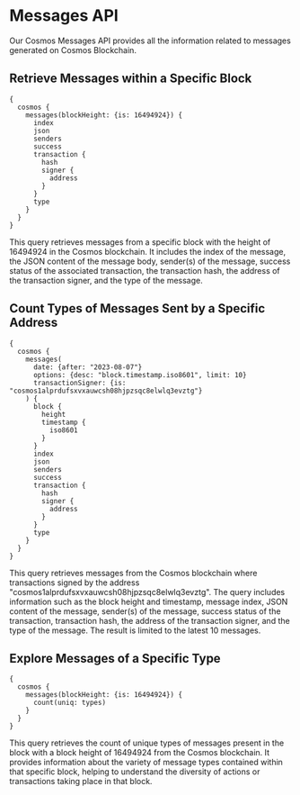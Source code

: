 # Messages API

Our Cosmos Messages API provides all the information related to messages generated on Cosmos Blockchain.

## Retrieve Messages within a Specific Block

```
{
  cosmos {
    messages(blockHeight: {is: 16494924}) {
      index
      json
      senders
      success
      transaction {
        hash
        signer {
          address
        }
      }
      type
    }
  }
}
```

This query retrieves messages from a specific block with the height of 16494924 in the Cosmos blockchain. It includes the index of the message, the JSON content of the message body, sender(s) of the message, success status of the associated transaction, the transaction hash, the address of the transaction signer, and the type of the message.

## Count Types of Messages Sent by a Specific Address

```
{
  cosmos {
    messages(
      date: {after: "2023-08-07"}
      options: {desc: "block.timestamp.iso8601", limit: 10}
      transactionSigner: {is: "cosmos1alprdufsxvxauwcsh08hjpzsqc8elwlq3evztg"}
    ) {
      block {
        height
        timestamp {
          iso8601
        }
      }
      index
      json
      senders
      success
      transaction {
        hash
        signer {
          address
        }
      }
      type
    }
  }
}
```

This query retrieves messages from the Cosmos blockchain where transactions signed by the address "cosmos1alprdufsxvxauwcsh08hjpzsqc8elwlq3evztg". The query includes information such as the block height and timestamp, message index, JSON content of the message, sender(s) of the message, success status of the transaction, transaction hash, the address of the transaction signer, and the type of the message. The result is limited to the latest 10 messages.

## Explore Messages of a Specific Type

```
{
  cosmos {
    messages(blockHeight: {is: 16494924}) {
      count(uniq: types)
    }
  }
}
```

This query retrieves the count of unique types of messages present in the block with a block height of 16494924 from the Cosmos blockchain. It provides information about the variety of message types contained within that specific block, helping to understand the diversity of actions or transactions taking place in that block.
